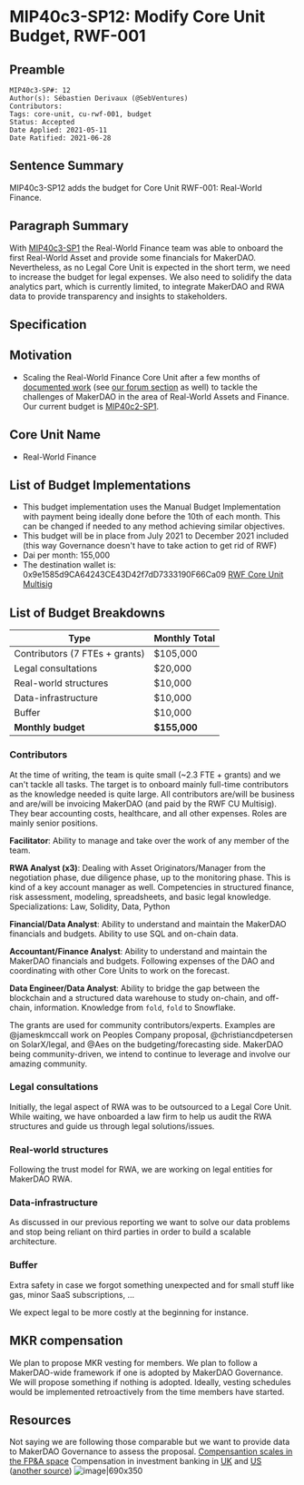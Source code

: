 # MIP40c3-SP12: Modify Core Unit Budget, RWF-001

## Preamble

```
MIP40c3-SP#: 12
Author(s): Sébastien Derivaux (@SebVentures)
Contributors:
Tags: core-unit, cu-rwf-001, budget
Status: Accepted
Date Applied: 2021-05-11
Date Ratified: 2021-06-28
````

## Sentence Summary

MIP40c3-SP12 adds the budget for Core Unit RWF-001: Real-World Finance.

## Paragraph Summary

With [MIP40c3-SP1](https://forum.makerdao.com/t/mip40c3-sp1-modify-core-unit-budget-real-world-finance/6225) the Real-World Finance team was able to onboard the first Real-World Asset and provide some financials for MakerDAO. Nevertheless, as no Legal Core Unit is expected in the short term, we need to increase the budget for legal expenses. We also need to solidify the data analytics part, which is currently limited, to integrate MakerDAO and RWA data to provide transparency and insights to stakeholders.

## Specification

## Motivation

* Scaling the Real-World Finance Core Unit after a few months of [documented work](https://forum.makerdao.com/t/real-world-finance-core-unit-report-2021-04/7798) (see [our forum section](https://forum.makerdao.com/c/core-units/real-world-finance/33) as well) to tackle the challenges of MakerDAO in the area of Real-World Assets and Finance. Our current budget is [MIP40c2-SP1](https://forum.makerdao.com/t/mip40c2-sp1-modify-core-unit-budget-real-world-finance/6225).

## Core Unit Name

* Real-World Finance

## List of Budget Implementations

* This budget implementation uses the Manual Budget Implementation with payment being ideally done before the 10th of each month. This can be changed if needed to any method achieving similar objectives.
* This budget will be in place from July 2021 to December 2021 included (this way Governance doesn't have to take action to get rid of RWF)
* Dai per month: 155,000
* The destination wallet is: 0x9e1585d9CA64243CE43D42f7dD7333190F66Ca09 [RWF Core Unit Multisig](https://forum.makerdao.com/t/mip40c1-adding-rwf-core-unit-multisig/7476)

## List of Budget Breakdowns

|Type|Monthly Total|
| --- | --- |
|Contributors (7 FTEs + grants)|$105,000|
|Legal consultations|$20,000|
|Real-world structures|$10,000|
|Data-infrastructure|$10,000|
|Buffer|$10,000|
|**Monthly budget**|**$155,000**|

### Contributors

At the time of writing, the team is quite small (~2.3 FTE + grants) and we can't tackle all tasks. The target is to onboard mainly full-time contributors as the knowledge needed is quite large. All contributors are/will be business and are/will be invoicing MakerDAO (and paid by the RWF CU Multisig). They bear accounting costs, healthcare, and all other expenses. Roles are mainly senior positions.

**Facilitator**: Ability to manage and take over the work of any member of the team.

**RWA Analyst (x3)**: Dealing with Asset Originators/Manager from the negotiation phase, due diligence phase, up to the monitoring phase. This is kind of a key account manager as well. Competencies in structured finance, risk assessment, modeling, spreadsheets, and basic legal knowledge. Specializations: Law, Solidity, Data, Python

**Financial/Data Analyst**: Ability to understand and maintain the MakerDAO financials and budgets. Ability to use SQL and on-chain data.

**Accountant/Finance Analyst**: Ability to understand and maintain the MakerDAO financials and budgets. Following expenses of the DAO and coordinating with other Core Units to work on the forecast.

**Data Engineer/Data Analyst**: Ability to bridge the gap between the blockchain and a structured data warehouse to study on-chain, and off-chain, information. Knowledge from `fold`, `fold` to Snowflake.

The grants are used for community contributors/experts. Examples are @jameskmccall work on Peoples Company proposal, @christiancdpetersen on SolarX/legal, and @Aes on the budgeting/forecasting side. MakerDAO being community-driven, we intend to continue to leverage and involve our amazing community.

### Legal consultations

Initially, the legal aspect of RWA was to be outsourced to a Legal Core Unit. While waiting, we have onboarded a law firm to help us audit the RWA structures and guide us through legal solutions/issues.

### Real-world structures

Following the trust model for RWA, we are working on legal entities for MakerDAO RWA.

### Data-infrastructure

As discussed in our previous reporting we want to solve our data problems and stop being reliant on third parties in order to build a scalable architecture.

### Buffer

Extra safety in case we forgot something unexpected and for small stuff like gas, minor SaaS subscriptions, ...

We expect legal to be more costly at the beginning for instance.

## MKR compensation

We plan to propose MKR vesting for members. We plan to follow a MakerDAO-wide framework if one is adopted by MakerDAO Governance. We will propose something if nothing is adopted. Ideally, vesting schedules would be implemented retroactively from the time members have started.

## Resources

Not saying we are following those comparable but we want to provide data to MakerDAO Governance to assess the proposal.
[Compensantion scales in the FP&A space](https://www.mergersandinquisitions.com/corporate-finance-career-path/)
Compensation in investment banking in [UK](https://docs.google.com/document/d/14QZ6Zgd9EwjaShrQ470Vlz3LZ5cWsWLoPZcDSSKjfLQ/edit?usp=sharing) and [US](https://www.mergersandinquisitions.com/investment-banker-salary/) ([another source](https://corporatefinanceinstitute.com/resources/careers/compensation/investment-banker-salary/))
![image|690x350](upload://uys4Wtx0lF3BpJCV8WvjNFsgBEB.png)
